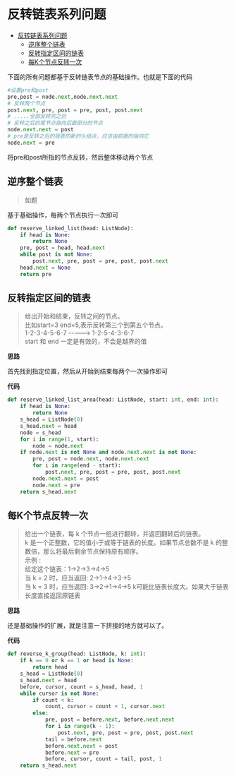 # 反转链表系列问题


- [反转链表系列问题](#反转链表系列问题)
    - [逆序整个链表](#逆序整个链表)
    - [反转指定区间的链表](#反转指定区间的链表)
    - [每K个节点反转一次](#每k个节点反转一次)

下面的所有问题都基于反转链表节点的基础操作。也就是下面的代码

```python
#设置pre和post
pre,post = node.next,node.next.next
# 反转两个节点
post.next, pre, post = pre, post, post.next
# .....全部反转完之后
# 反转之后的尾节点指向后面部分的节点
node.next.next = post
# pre是反转之后的链表的新的头结点，应该由前面的指向它
node.next = pre
```
将pre和post所指的节点反转，然后整体移动两个节点

## 逆序整个链表
> 如题

基于基础操作，每两个节点执行一次即可

```python
def reserve_linked_list(head: ListNode):
    if head is None:
        return None
    pre, post = head, head.next
    while post is not None:
        post.next, pre, post = pre, post, post.next
    head.next = None
    return pre
```

## 反转指定区间的链表
> 给出开始和结束，反转之间的节点。  
> 比如start=3 end=5,表示反转第三个到第五个节点。  
> 1-2-3-4-5-6-7 -----> 1-2-5-4-3-6-7  
> start 和 end 一定是有效的，不会是越界的值

**思路**

首先找到指定位置，然后从开始到结束每两个一次操作即可

**代码**

```python
def reserve_linked_list_area(head: ListNode, start: int, end: int):
    if head is None:
        return None
    s_head = ListNode(0)
    s_head.next = head
    node = s_head
    for i in range(1, start):
        node = node.next
    if node.next is not None and node.next.next is not None:
        pre, post = node.next, node.next.next
        for i in range(end - start):
            post.next, pre, post = pre, post, post.next
        node.next.next = post
        node.next = pre
    return s_head.next
```



## 每K个节点反转一次
> 给出一个链表，每 k 个节点一组进行翻转，并返回翻转后的链表。  
> k 是一个正整数，它的值小于或等于链表的长度。如果节点总数不是 k 的整数倍，那么将最后剩余节点保持原有顺序。  
> 示例 :  
> 给定这个链表：1->2->3->4->5  
> 当 k = 2 时，应当返回: 2->1->4->3->5  
> 当 k = 3 时，应当返回: 3->2->1->4->5
> k可能比链表长度大。如果大于链表长度直接返回原链表

**思路**

还是基础操作的扩展，就是注意一下拼接的地方就可以了。

**代码**

```python
def reverse_k_group(head: ListNode, k: int):
    if k == 0 or k == 1 or head is None:
        return head
    s_head = ListNode(0)
    s_head.next = head
    before, cursor, count = s_head, head, 1
    while cursor is not None:
        if count < k:
            count, cursor = count + 1, cursor.next
        else:
            pre, post = before.next, before.next.next
            for i in range(k - 1):
                post.next, pre, post = pre, post, post.next
            tail = before.next
            before.next.next = post
            before.next = pre
            before, cursor, count = tail, post, 1
    return s_head.next
```